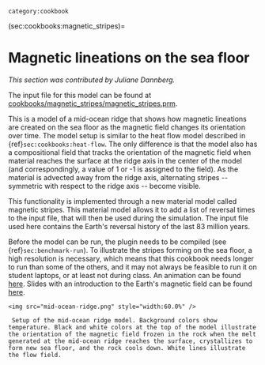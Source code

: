 ```{tags}
category:cookbook
```

(sec:cookbooks:magnetic_stripes)=
# Magnetic lineations on the sea floor

*This section was contributed by Juliane Dannberg.*

The input file for this model can be found at
[cookbooks/magnetic_stripes/magnetic_stripes.prm](https://www.github.com/geodynamics/aspect/blob/main/cookbooks/magnetic_stripes/magnetic_stripes.prm).

This is a model of a mid-ocean ridge that shows how magnetic lineations are
created on the sea floor as the magnetic field changes its orientation over
time. The model setup is similar to the heat flow model described in {ref}`sec:cookbooks:heat-flow`. The only difference is that the
model also has a compositional field that tracks the orientation of the
magnetic field when material reaches the surface at the ridge axis in the
center of the model (and correspondingly, a value of 1 or -1 is assigned to
the field). As the material is advected away from the ridge axis, alternating
stripes -- symmetric with respect to the ridge axis -- become
visible.

This functionality is implemented through a new material model called magnetic
stripes. This material model allows it to add a list of reversal times to the
input file, that will then be used during the simulation. The input file used
here contains the Earth's reversal history of the last 83 million years.

Before the model can be run, the plugin needs to be compiled (see {ref}`sec:benchmark-run`). To illustrate the stripes forming on
the sea floor, a high resolution is necessary, which means that this cookbook
needs longer to run than some of the others, and it may not always be feasible
to run it on student laptops, or at least not during class. An animation can
be found [here](https://www.youtube.com/watch?v=KeHNhWLL7ws). Slides with an introduction to the Earth's magnetic
field can be found [here](https://www.dropbox.com/s/2kkw3ce2muvn4nh/08_geophysics_lecture_02_05.pdf?dl=0).


```{figure-md} fig:magnetic-stripes
<img src="mid-ocean-ridge.png" style="width:60.0%" />

 Setup of the mid-ocean ridge model. Background colors show temperature. Black and white colors at the top of the model illustrate the orientation of the magnetic field frozen in the rock when the melt generated at the mid-ocean ridge reaches the surface, crystallizes to form new sea floor, and the rock cools down. White lines illustrate the flow field.
```
